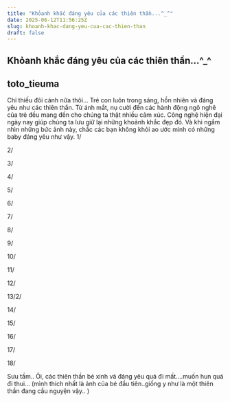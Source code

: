 ```yaml
---
title: "Khỏanh khắc đáng yêu của các thiên thần...^_^"
date: 2025-06-12T11:56:25Z
slug: khoanh-khac-dang-yeu-cua-cac-thien-than
draft: false
---
```


## Khỏanh khắc đáng yêu của các thiên thần...^_^

## toto_tieuma

Chỉ thiếu đôi cánh nữa thôi...
Trẻ con luôn trong sáng, hồn nhiên và đáng yêu như các thiên thần. Từ ánh mắt, nụ cười đến các hành động ngô nghê của trẻ đều mang đến cho chúng ta thật nhiều cảm xúc.
Công nghệ hiện đại ngày nay giúp chúng ta lưu giữ lại những khoảnh khắc đẹp đó. Và khi ngắm nhìn những bức ảnh này, chắc các bạn không khỏi ao ước mình có những baby đáng yêu như vậy. 
1/

2/

3/
 

4/

5/
 

6/

7/

8/

9/

10/

11/
 

12/
 

13/​2/
 
14/

15/
 

16/
 

17/
 

18/
 

 
 
Sưu tầm..
Ôi, các thiên thần bé xinh và đáng yêu quá đi mất....muốn hun quá đi thui... (mình thích nhất là ảnh của bé đầu tiên..giống y như là một thiên thần đang cầu nguyện vậy.. )